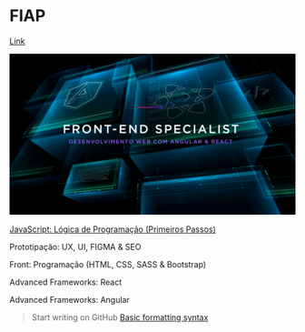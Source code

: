 # FIAP

[Link](https://www.fiap.com.br/shift/curso/tecnologia/front-end-specialist-desenvolvimento-web-com-angular-e-react)

![Front-end Specialist](https://github.com/marcelobarbieri/fiap_frontendspecialist/blob/main/assets/frontendspecialist.png)

[JavaScript: Lógica de Programação (Primeiros Passos)](https://github.com/marcelobarbieri/js_logica/tree/main/logica-de-programacao)

Prototipação: UX, UI, FIGMA & SEO

Front: Programação (HTML, CSS, SASS & Bootstrap)

Advanced Frameworks: React

Advanced Frameworks: Angular



> Start writing on GitHub [Basic formatting syntax](https://docs.github.com/en/get-started/writing-on-github/getting-started-with-writing-and-formatting-on-github/basic-writing-and-formatting-syntax)
